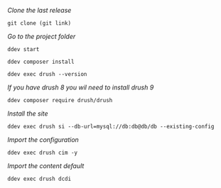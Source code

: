 
*Clone the last release*

    git clone (git link)
    
*Go to the project folder*

    ddev start
    
    ddev composer install
    
    ddev exec drush --version
    
*If you have drush 8 you wil need to install drush 9*

    ddev composer require drush/drush
    
*Install the site*

    ddev exec drush si --db-url=mysql://db:db@db/db --existing-config
    
*Import the configuration*

    ddev exec drush cim -y
    
*Import the content default*

    ddev exec drush dcdi
    



